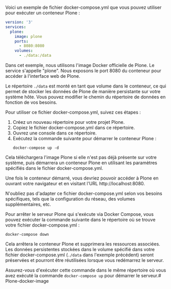 Voici un exemple de fichier docker-compose.yml que vous pouvez utiliser pour exécuter un conteneur Plone :

```yaml
version: '3'
services:
  plone:
    image: plone
    ports:
      - 8080:8080
    volumes:
      - ./data:/data
```

Dans cet exemple, nous utilisons l'image Docker officielle de Plone. Le service s'appelle "plone". Nous exposons le port 8080 du conteneur pour accéder à l'interface web de Plone.

Le répertoire `./data` est monté en tant que volume dans le conteneur, ce qui permet de stocker les données de Plone de manière persistante sur votre système hôte. Vous pouvez modifier le chemin du répertoire de données en fonction de vos besoins.

Pour utiliser ce fichier docker-compose.yml, suivez ces étapes :

1. Créez un nouveau répertoire pour votre projet Plone.
2. Copiez le fichier docker-compose.yml dans ce répertoire.
3. Ouvrez une console dans ce répertoire.
4. Exécutez la commande suivante pour démarrer le conteneur Plone :
   ```
   docker-compose up -d
   ```

Cela téléchargera l'image Plone si elle n'est pas déjà présente sur votre système, puis démarrera un conteneur Plone en utilisant les paramètres spécifiés dans le fichier docker-compose.yml.

Une fois le conteneur démarré, vous devriez pouvoir accéder à Plone en ouvrant votre navigateur et en visitant l'URL http://localhost:8080.

N'oubliez pas d'adapter ce fichier docker-compose.yml selon vos besoins spécifiques, tels que la configuration du réseau, des volumes supplémentaires, etc.


Pour arrêter le serveur Plone qui s'exécute via Docker Compose, vous pouvez exécuter la commande suivante dans le répertoire où se trouve votre fichier docker-compose.yml :

```
docker-compose down
```

Cela arrêtera le conteneur Plone et supprimera les ressources associées. Les données persistentes stockées dans le volume spécifié dans votre fichier docker-compose.yml (`./data` dans l'exemple précédent) seront préservées et pourront être réutilisées lorsque vous redémarrez le serveur.

Assurez-vous d'exécuter cette commande dans le même répertoire où vous avez exécuté la commande `docker-compose up` pour démarrer le serveur.# Plone-docker-image

